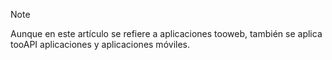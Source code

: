 > [!NOTE]
> Aunque en este artículo se refiere a aplicaciones tooweb, también se aplica tooAPI aplicaciones y aplicaciones móviles.
> 
> 

